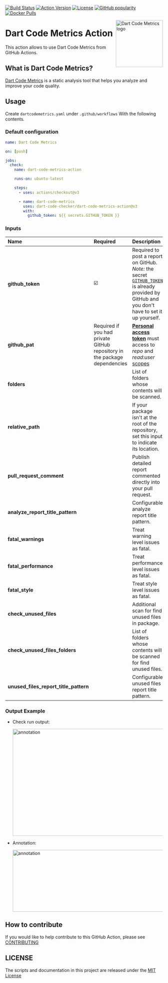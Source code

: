 <!-- markdownlint-disable MD041 -->
[![Build Status](https://shields.io/github/actions/workflow/status/dart-code-checker/dart-code-metrics-action/action_app_analyze.yaml?logo=github&logoColor=white&branch=main)](https://github.com/dart-code-checker/dart-code-metrics-action/)
[![Action Version](https://img.shields.io/github/v/release/dart-code-checker/dart-code-metrics-action?color=blue&label=action&logo=github&logoColor=white)](https://github.com/marketplace/actions/dart-code-metrics-action/)
[![License](https://img.shields.io/github/license/dart-code-checker/dart-code-metrics-action)](https://github.com/dart-code-checker/dart-code-metrics-action/blob/master/LICENSE)
[![GitHub popularity](https://img.shields.io/github/stars/dart-code-checker/dart-code-metrics-action?logo=github&logoColor=white)](https://github.com/dart-code-checker/dart-code-metrics-action/stargazers/)
[![Docker Pulls](https://img.shields.io/docker/pulls/dkrutskikh/dart_code_metrics_action?label=runs&logo=github&logoColor=white)](https://github.com/marketplace/actions/dart-code-metrics-action/)
<!-- markdownlint-enable MD041 -->

<img
  src="https://raw.githubusercontent.com/dart-code-checker/dart-code-metrics-action/main/doc/.assets/logo.svg"
  alt="Dart Code Metrics logo"
  height="150" width="150"
  align="right">

# Dart Code Metrics Action

This action allows to use Dart Code Metrics from GitHub Actions.

## What is Dart Code Metrics?

[Dart Code Metrics](https://github.com/dart-code-checker/dart-code-metrics) is a static analysis tool that helps you analyze and improve your code quality.

## Usage

Create `dartcodemetrics.yaml` under `.github/workflows` With the following contents.

### Default configuration

```yml
name: Dart Code Metrics

on: [push]

jobs:
  check:
    name: dart-code-metrics-action

    runs-on: ubuntu-latest

    steps:
      - uses: actions/checkout@v3

      - name: dart-code-metrics
        uses: dart-code-checker/dart-code-metrics-action@v3
        with:
          github_token: ${{ secrets.GITHUB_TOKEN }}
```

### Inputs

| Name                                  | Required                                                                  | Description                                                                                                                                                                                                                                                                                                         | Default                                                 |
| :------------------------------------ | :------------------------------------------------------------------------ | :------------------------------------------------------------------------------------------------------------------------------------------------------------------------------------------------------------------------------------------------------------------------------------------------------------------ | :------------------------------------------------------ |
| **github_token**                      | ☑️                                                                         | Required to post a report on GitHub. *Note:* the secret [`GITHUB_TOKEN`](https://help.github.com/en/actions/automating-your-workflow-with-github-actions/authenticating-with-the-github_token) is already provided by GitHub and you don't have to set it up yourself.                                              |                                                         |
| **github_pat**                        | Required if you had private GitHub repository in the package dependencies | [**Personal access token**](https://docs.github.com/en/github/authenticating-to-github/keeping-your-account-and-data-secure/creating-a-personal-access-token) must access to *repo* and *read:user* [scopes](https://docs.github.com/en/developers/apps/building-oauth-apps/scopes-for-oauth-apps#available-scopes) |                                                         |
| **folders**                           |                                                                           | List of folders whose contents will be scanned.                                                                                                                                                                                                                                                                     | [`lib`]                                                 |
| **relative_path**                     |                                                                           | If your package isn't at the root of the repository, set this input to indicate its location.                                                                                                                                                                                                                       |                                                         |
| **pull_request_comment**              |                                                                           | Publish detailed report commented directly into your pull request.                                                                                                                                                                                                                                                  | `false`                                                 |
| **analyze_report_title_pattern**      |                                                                           | Configurable analyze report title pattern.                                                                                                                                                                                                                                                                          | `Dart Code Metrics analyze report of $packageName`      |
| **fatal_warnings**                    |                                                                           | Treat warning level issues as fatal.                                                                                                                                                                                                                                                                                | `false`                                                 |
| **fatal_performance**                 |                                                                           | Treat performance level issues as fatal.                                                                                                                                                                                                                                                                            | `false`                                                 |
| **fatal_style**                       |                                                                           | Treat style level issues as fatal.                                                                                                                                                                                                                                                                                  | `false`                                                 |
| **check_unused_files**                |                                                                           | Additional scan for find unused files in package.                                                                                                                                                                                                                                                                   | `false`                                                 |
| **check_unused_files_folders**        |                                                                           | List of folders whose contents will be scanned for find unused files.                                                                                                                                                                                                                                               | Taken from `folders` argument                           |
| **unused_files_report_title_pattern** |                                                                           | Configurable unused files report title pattern.                                                                                                                                                                                                                                                                     | `Dart Code Metrics unused files report of $packageName` |

### Output Example

* Check run output:

  <img
  src="https://raw.githubusercontent.com/dart-code-checker/dart-code-metrics-action/master/doc/.assets/check_run_output.png"
  alt="annotation"
  height="341,5" width="597"
  align="center">

* Annotation:

  <img
  src="https://raw.githubusercontent.com/dart-code-checker/dart-code-metrics-action/master/doc/.assets/annotation.png"
  alt="annotation"
  height="197" width="608"
  align="center">

## How to contribute

If you would like to help contribute to this GitHub Action, please see [CONTRIBUTING](./CONTRIBUTING.md)

## LICENSE

The scripts and documentation in this project are released under the [MIT License](./LICENSE)
